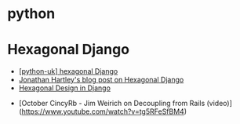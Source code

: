 python
======


Hexagonal Django
================

<ul>
  <li><a href="https://mail.python.org/pipermail/python-uk/2012-December/002692.html">[python-uk] hexagonal Django</a></li>
  <li><a href="http://tartley.com/?p=1404">Jonathan Hartley's blog post on Hexagonal Django</a></li>
  <li><a href="http://www.slideshare.net/mvschaik/hexagonal">Hexagonal Design in Django</a></li>
</ul>

* [October CincyRb - Jim Weirich on Decoupling from Rails (video)] (https://www.youtube.com/watch?v=tg5RFeSfBM4)
